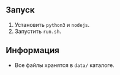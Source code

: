 ## Запуск
1. Установить `python3` и `nodejs`.
2. Запустить `run.sh`.

## Информация
- Все файлы хранятся в `data/` каталоге.